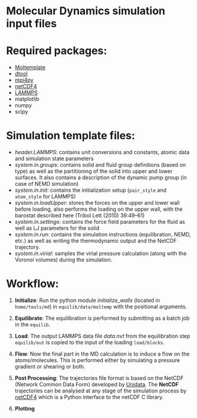 # Molecular Dynamics simulation input files

# Required packages:
* [Moltemplate](https://moltemplate.org/)
* [dtool](https://dtool.readthedocs.io/)
* [mpi4py](https://mpi4py.readthedocs.io/)
* [netCDF4](https://unidata.github.io/netcdf4-python/)
* [LAMMPS](https://www.lammps.org/)
* matplotlib
* numpy
* scipy

# Simulation template files:
* _header.LAMMPS_: contains unit conversions and constants, atomic data and simulation state parameters
* _system.in.groups_: contains solid and fluid group definitions (based on type) as well as the partitioning of the solid into upper and lower surfaces. It also contains a description of the dynamic pump group (in case of NEMD simulation)
* _system.in.init_: contains the initialization setup (`pair_style` and `atom_style` for LAMMPS)
* _system.in.loadUpper_: stores the forces on the upper and lower wall before loading, also performs the loading on the upper wall, with the barostat described here (Tribol Lett (2010) 39:49–61)
* _system.in.settings_: contains the force field parameters for the fluid as well as LJ parameters for the solid
* _system.in.run_: contains the simulation instructions (equilibration, NEMD, etc.) as well as writing the thermodynamic output and the NetCDF trajectory.
* _system.in.virial_: samples the virial pressure calculation (along with the Voronoi volumes) during the simulation.

# Workflow:

1. **Initialize**: Run the python module _initialize\_walls_ (located in `home/tools/md`) in `equilib/data/moltemp` with the positional arguments.

2. **Equilibrate**: The equilibration is performed by submitting as a batch job in the `equilib`.

3. **Load**: The output LAMMPS data file _data.nvt_ from the equilibration step `equilib/out` is copied to the input of the loading `load/blocks`.

4. **Flow**: Now the final part in the MD calculation is to induce a flow on the atoms/molecules. This is performed either by simulating a pressure gradient or shearing or both.

5. **Post Processing**: The trajectories file format is based on the NetCDF (Network Common Data Form) developed by [Unidata](http://www.unidata.ucar.edu/software/netcdf/). The **NetCDF** trajectories can be analysed at any stage of the simulation process by [netCDF4](https://unidata.github.io/netcdf4-python/) which is a Python interface to the netCDF C library.

6. **Plotting**
